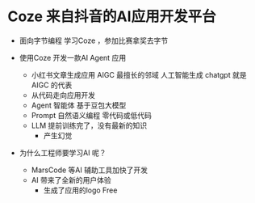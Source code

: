 # Coze 来自抖音的AI应用开发平台

- 面向字节编程 
  学习Coze ，参加比赛拿奖去字节 

- 使用Coze 开发一款AI Agent 应用
  - 小红书文章生成应用 AIGC 最擅长的邻域
    人工智能生成 chatgpt 就是 AIGC 的代表
  - 从代码走向应用开发
  - Agent 智能体
    基于豆包大模型
  - Prompt
    自然语义编程
    零代码或低代码
  - LLM 提前训练完了，没有最新的知识
    - 产生幻觉
    
- 为什么工程师要学习AI 呢？
  - MarsCode 等AI 辅助工具加快了开发
  - AI 带来了全新的用户体验
    - 生成了应用的logo  Free 